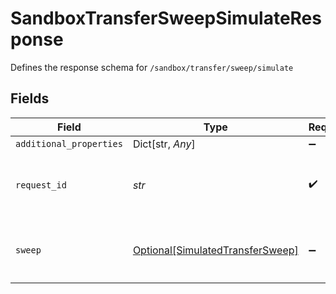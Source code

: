 # SandboxTransferSweepSimulateResponse

Defines the response schema for `/sandbox/transfer/sweep/simulate`


## Fields

| Field                                                                                                                                       | Type                                                                                                                                        | Required                                                                                                                                    | Description                                                                                                                                 |
| ------------------------------------------------------------------------------------------------------------------------------------------- | ------------------------------------------------------------------------------------------------------------------------------------------- | ------------------------------------------------------------------------------------------------------------------------------------------- | ------------------------------------------------------------------------------------------------------------------------------------------- |
| `additional_properties`                                                                                                                     | Dict[str, *Any*]                                                                                                                            | :heavy_minus_sign:                                                                                                                          | N/A                                                                                                                                         |
| `request_id`                                                                                                                                | *str*                                                                                                                                       | :heavy_check_mark:                                                                                                                          | A unique identifier for the request, which can be used for troubleshooting. This identifier, like all Plaid identifiers, is case sensitive. |
| `sweep`                                                                                                                                     | [Optional[SimulatedTransferSweep]](../../models/shared/simulatedtransfersweep.md)                                                           | :heavy_minus_sign:                                                                                                                          | A sweep returned from the `/sandbox/transfer/sweep/simulate` endpoint.<br/>Can be null if there are no transfers to include in a sweep.     |